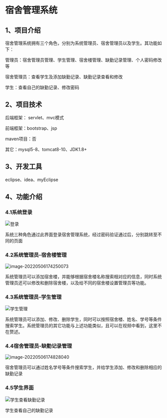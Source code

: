 # 宿舍管理系统



## 1、项目介绍

宿舍管理系统拥有三个角色，分别为系统管理员、宿舍管理员以及学生。其功能如下：

管理员：宿舍管理员管理、学生管理、宿舍楼管理、缺勤记录管理、个人密码修改等

宿舍管理员：查看学生及添加缺勤记录、缺勤记录查看和修改

学生：查看自己的缺勤记录、修改密码

## 2、项目技术

后端框架： servlet、mvc模式

前端框架：bootstrap、jsp

maven项目：否

其它：mysql5-8、tomcat8-10、JDK1.8+

## 3、开发工具

eclipse、idea、myEclipse

## 4、功能介绍

### 4.1系统登录

![登录](https://project-images-1256969109.cos.ap-chongqing.myqcloud.com/Typora-Images/20220506174126.jpg)

系统三种角色通过此界面登录宿舍管理系统，经过密码验证通过后，分别跳转至不同的页面

### 4.2系统管理员-宿舍楼管理

![image-20220506174250073](https://project-images-1256969109.cos.ap-chongqing.myqcloud.com/Typora-Images/20220506174251.png)

系统管理员可以添加宿舍楼，并能够根据宿舍楼名称搜索相对应的信息，同时系统管理员还可以修改和删除宿舍楼，以及给不同的宿舍楼设置管理员等功能。

### 4.3系统管理员-学生管理

![学生管理](https://project-images-1256969109.cos.ap-chongqing.myqcloud.com/Typora-Images/20220506174449.jpg)

系统管理员可以添加、修改、删除学生，同时可以按照宿舍楼、姓名、学号等条件搜索学生。系统管理员的其它功能与上述功能类似，且可以在视频中看到，这里不在赘述。

### 4.4宿舍管理员-缺勤记录管理

![image-20220506174828040](https://project-images-1256969109.cos.ap-chongqing.myqcloud.com/Typora-Images/20220506174829.png)

宿舍管理员可以通过姓名学号等条件搜索学生，并给学生添加、修改和删除相应的缺勤记录

### 4.5学生界面

![学生查看缺勤记录](https://project-images-1256969109.cos.ap-chongqing.myqcloud.com/Typora-Images/20220506174928.jpg)

学生查看自己的缺勤记录






